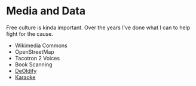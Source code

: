 # Media and Data

Free culture is kinda important. Over the years I've done what I can to help
fight for the cause.

* Wikimedia Commons
* OpenStreetMap
* Tacotron 2 Voices
* Book Scanning
* [DeOldify](ai/deoldify)
* [Karaoke](ai/karaoke)

